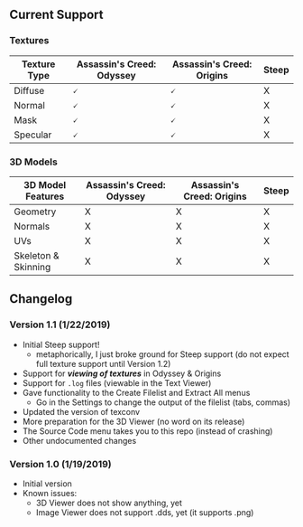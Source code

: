 ## Current Support
### Textures
| Texture Type | Assassin's Creed: Odyssey | Assassin's Creed: Origins | Steep |
|--------------|---------------------------|---------------------------|-------|
| Diffuse      | 🗸                        | 🗸                        | X     |
| Normal       | 🗸                        | 🗸                        | X     |
| Mask         | 🗸                        | 🗸                        | X     |
| Specular     | 🗸                        | 🗸                        | X     |

### 3D Models
|  3D Model Features  | Assassin's Creed: Odyssey | Assassin's Creed: Origins | Steep |
|---------------------|---------------------------|---------------------------|-------|
| Geometry            | X                         | X                         | X     |
| Normals             | X                         | X                         | X     |
| UVs                 | X                         | X                         | X     |
| Skeleton & Skinning | X                         | X                         | X     |

## Changelog
### Version 1.1 (1/22/2019)
- Initial Steep support!
  - metaphorically, I just broke ground for Steep support (do not expect full texture support until Version 1.2)
- Support for ***viewing of textures*** in Odyssey & Origins
- Support for `.log` files (viewable in the Text Viewer)
- Gave functionality to the Create Filelist and Extract All menus
  - Go in the Settings to change the output of the filelist (tabs, commas)
- Updated the version of texconv
- More preparation for the 3D Viewer (no word on its release)
- The Source Code menu takes you to this repo (instead of crashing)
- Other undocumented changes

### Version 1.0 (1/19/2019)
- Initial version
- Known issues:
  - 3D Viewer does not show anything, yet
  - Image Viewer does not support .dds, yet (it supports .png)
